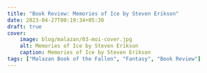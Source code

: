 ```yaml
---
title: "Book Review: Memories of Ice by Steven Erikson"
date: 2023-04-27T00:19:34+05:30
draft: true
cover: 
    image: blog/malazan/03-moi-cover.jpg
    alt: Memories of Ice by Steven Erikson
    caption: Memories of Ice by Steven Erikson
tags: ["Malazan Book of the Fallen", "Fantasy", "Book Review"]
---
```

